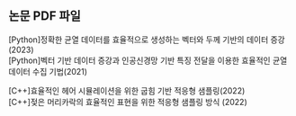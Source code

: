 ## 논문 PDF 파일
[Python]정확한 균열 데이터를 효율적으로 생성하는 벡터와 두께 기반의 데이터 증강(2023)                  
[Python]벡터 기반 데이터 증강과 인공신경망 기반 특징 전달을 이용한 효율적인 균열 데이터 수집 기법(2021)               

[C++]효율적인 헤어 시뮬레이션을 위한 굽힘 기반 적응형 샘플링(2022)                 
[C++]젖은 머리카락의 효율적인 표현을 위한 적응형 샘플링 방식 (2022)                    
